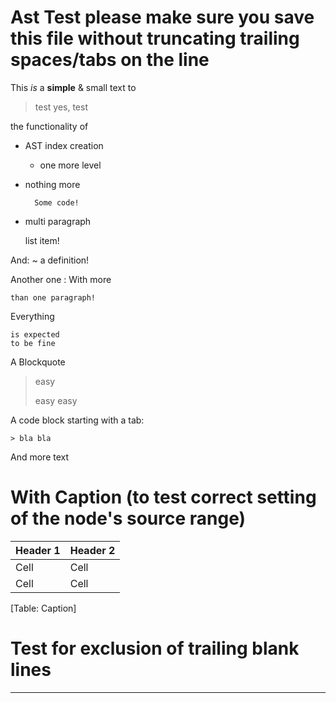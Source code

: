 # Ast Test please make sure you save this file without truncating trailing spaces/tabs on the line

This _is_ a **simple** & small text to
 
> test
> yes, test

the functionality of

* AST index creation
    - one more level
    
* nothing more
          
        Some code!
   
* multi
  paragraph
  
  list item!

And:
  ~ a definition!
  
Another one
:   With more
         
    than one paragraph!

Everything
          
    is expected
    to be fine
             
A Blockquote
                      
> easy
>
> easy easy

A code block starting with a tab:
                 
	> bla bla
                          
And more text
                                   
# With Caption (to test correct setting of the node's source range)

Header 1  | Header 2  |
--------- | --------- |
Cell      | Cell      |
Cell      | Cell      
[Table: Caption]


# Test for exclusion of trailing blank lines

[1]: http://example.com


<div>
</div>


---


